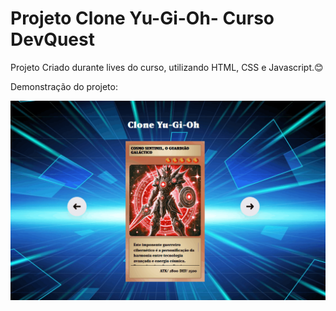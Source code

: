 # Projeto Clone Yu-Gi-Oh- Curso DevQuest

Projeto Criado durante lives do curso, utilizando HTML, CSS e Javascript.😊

Demonstração do projeto:

<a href="https://andredantasti.github.io/projeto-clone-yu-gi-oh/" target="_blank"> <img src="./src/imagens/animacao.gif" alt="Gif do Projeto"></a>

